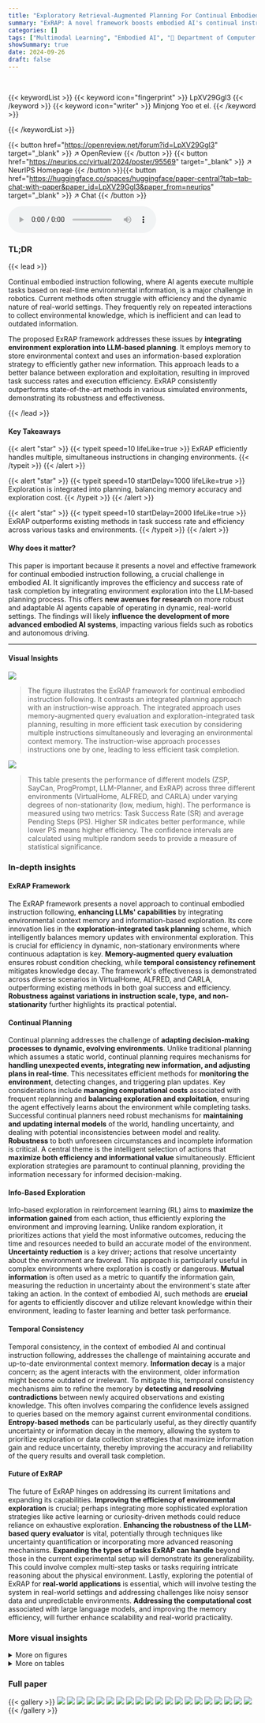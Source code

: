 ```yaml
---
title: "Exploratory Retrieval-Augmented Planning For Continual Embodied Instruction Following"
summary: "ExRAP: A novel framework boosts embodied AI's continual instruction following by cleverly combining environment exploration with LLM-based planning, leading to significantly improved task success and ..."
categories: []
tags: ["Multimodal Learning", "Embodied AI", "🏢 Department of Computer Science and Engineering, Sungkyunkwan University",]
showSummary: true
date: 2024-09-26
draft: false
---
```


<br>

{{< keywordList >}}
{{< keyword icon="fingerprint" >}} LpXV29Ggl3 {{< /keyword >}}
{{< keyword icon="writer" >}} Minjong Yoo et el. {{< /keyword >}}
 
{{< /keywordList >}}

{{< button href="https://openreview.net/forum?id=LpXV29Ggl3" target="_blank" >}}
↗ OpenReview
{{< /button >}}
{{< button href="https://neurips.cc/virtual/2024/poster/95569" target="_blank" >}}
↗ NeurIPS Homepage
{{< /button >}}{{< button href="https://huggingface.co/spaces/huggingface/paper-central?tab=tab-chat-with-paper&paper_id=LpXV29Ggl3&paper_from=neurips" target="_blank" >}}
↗ Chat
{{< /button >}}



<audio controls>
    <source src="https://ai-paper-reviewer.com/LpXV29Ggl3/podcast.wav" type="audio/wav">
    Your browser does not support the audio element.
</audio>


### TL;DR


{{< lead >}}

Continual embodied instruction following, where AI agents execute multiple tasks based on real-time environmental information, is a major challenge in robotics. Current methods often struggle with efficiency and the dynamic nature of real-world settings.  They frequently rely on repeated interactions to collect environmental knowledge, which is inefficient and can lead to outdated information.

The proposed ExRAP framework addresses these issues by **integrating environment exploration into LLM-based planning**.  It employs memory to store environmental context and uses an information-based exploration strategy to efficiently gather new information.  This approach leads to a better balance between exploration and exploitation, resulting in improved task success rates and execution efficiency.  ExRAP consistently outperforms state-of-the-art methods in various simulated environments, demonstrating its robustness and effectiveness.

{{< /lead >}}


#### Key Takeaways

{{< alert "star" >}}
{{< typeit speed=10 lifeLike=true >}} ExRAP efficiently handles multiple, simultaneous instructions in changing environments. {{< /typeit >}}
{{< /alert >}}

{{< alert "star" >}}
{{< typeit speed=10 startDelay=1000 lifeLike=true >}} Exploration is integrated into planning, balancing memory accuracy and exploration cost. {{< /typeit >}}
{{< /alert >}}

{{< alert "star" >}}
{{< typeit speed=10 startDelay=2000 lifeLike=true >}} ExRAP outperforms existing methods in task success rate and efficiency across various tasks and environments. {{< /typeit >}}
{{< /alert >}}

#### Why does it matter?
This paper is important because it presents a novel and effective framework for continual embodied instruction following, a crucial challenge in embodied AI.  It significantly improves the efficiency and success rate of task completion by integrating environment exploration into the LLM-based planning process. This offers **new avenues for research** on more robust and adaptable AI agents capable of operating in dynamic, real-world settings. The findings will likely **influence the development of more advanced embodied AI systems**, impacting various fields such as robotics and autonomous driving.

------
#### Visual Insights



![](https://ai-paper-reviewer.com/LpXV29Ggl3/figures_2_1.jpg)

> The figure illustrates the ExRAP framework for continual embodied instruction following. It contrasts an integrated planning approach with an instruction-wise approach.  The integrated approach uses memory-augmented query evaluation and exploration-integrated task planning, resulting in more efficient task execution by considering multiple instructions simultaneously and leveraging an environmental context memory. The instruction-wise approach processes instructions one by one, leading to less efficient task completion.





![](https://ai-paper-reviewer.com/LpXV29Ggl3/tables_6_1.jpg)

> This table presents the performance of different models (ZSP, SayCan, ProgPrompt, LLM-Planner, and ExRAP) across three different environments (VirtualHome, ALFRED, and CARLA) under varying degrees of non-stationarity (low, medium, high).  The performance is measured using two metrics: Task Success Rate (SR) and average Pending Steps (PS).  Higher SR indicates better performance, while lower PS means higher efficiency. The confidence intervals are calculated using multiple random seeds to provide a measure of statistical significance.





### In-depth insights


#### ExRAP Framework
The ExRAP framework presents a novel approach to continual embodied instruction following, **enhancing LLMs' capabilities** by integrating environmental context memory and information-based exploration.  Its core innovation lies in the **exploration-integrated task planning** scheme, which intelligently balances memory updates with environmental exploration.  This is crucial for efficiency in dynamic, non-stationary environments where continuous adaptation is key.  **Memory-augmented query evaluation** ensures robust condition checking, while **temporal consistency refinement** mitigates knowledge decay. The framework's effectiveness is demonstrated across diverse scenarios in VirtualHome, ALFRED, and CARLA, outperforming existing methods in both goal success and efficiency.  **Robustness against variations in instruction scale, type, and non-stationarity** further highlights its practical potential.

#### Continual Planning
Continual planning addresses the challenge of **adapting decision-making processes to dynamic, evolving environments**.  Unlike traditional planning which assumes a static world, continual planning requires mechanisms for **handling unexpected events, integrating new information, and adjusting plans in real-time**.  This necessitates efficient methods for **monitoring the environment**, detecting changes, and triggering plan updates.  Key considerations include **managing computational costs** associated with frequent replanning and **balancing exploration and exploitation**, ensuring the agent effectively learns about the environment while completing tasks.  Successful continual planners need robust mechanisms for **maintaining and updating internal models** of the world, handling uncertainty, and dealing with potential inconsistencies between model and reality.  **Robustness** to both unforeseen circumstances and incomplete information is critical.  A central theme is the intelligent selection of actions that **maximize both efficiency and informational value** simultaneously. Efficient exploration strategies are paramount to continual planning, providing the information necessary for informed decision-making.

#### Info-Based Exploration
Info-based exploration in reinforcement learning (RL) aims to **maximize the information gained** from each action, thus efficiently exploring the environment and improving learning.  Unlike random exploration, it prioritizes actions that yield the most informative outcomes, reducing the time and resources needed to build an accurate model of the environment.  **Uncertainty reduction** is a key driver; actions that resolve uncertainty about the environment are favored.  This approach is particularly useful in complex environments where exploration is costly or dangerous. **Mutual information** is often used as a metric to quantify the information gain, measuring the reduction in uncertainty about the environment's state after taking an action.  In the context of embodied AI, such methods are **crucial** for agents to efficiently discover and utilize relevant knowledge within their environment, leading to faster learning and better task performance.

#### Temporal Consistency
Temporal consistency, in the context of embodied AI and continual instruction following, addresses the challenge of maintaining accurate and up-to-date environmental context memory.  **Information decay** is a major concern; as the agent interacts with the environment, older information might become outdated or irrelevant.  To mitigate this, temporal consistency mechanisms aim to refine the memory by **detecting and resolving contradictions** between newly acquired observations and existing knowledge. This often involves comparing the confidence levels assigned to queries based on the memory against current environmental conditions. **Entropy-based methods** can be particularly useful, as they directly quantify uncertainty or information decay in the memory, allowing the system to prioritize exploration or data collection strategies that maximize information gain and reduce uncertainty, thereby improving the accuracy and reliability of the query results and overall task completion.

#### Future of ExRAP
The future of ExRAP hinges on addressing its current limitations and expanding its capabilities.  **Improving the efficiency of environmental exploration** is crucial; perhaps integrating more sophisticated exploration strategies like active learning or curiosity-driven methods could reduce reliance on exhaustive exploration. **Enhancing the robustness of the LLM-based query evaluator** is vital, potentially through techniques like uncertainty quantification or incorporating more advanced reasoning mechanisms.  **Expanding the types of tasks ExRAP can handle** beyond those in the current experimental setup will demonstrate its generalizability. This could involve complex multi-step tasks or tasks requiring intricate reasoning about the physical environment. Lastly, exploring the potential of ExRAP for **real-world applications** is essential, which will involve testing the system in real-world settings and addressing challenges like noisy sensor data and unpredictable environments.  **Addressing the computational cost** associated with large language models, and improving the memory efficiency, will further enhance scalability and real-world practicality.


### More visual insights

<details>
<summary>More on figures
</summary>


![](https://ai-paper-reviewer.com/LpXV29Ggl3/figures_4_1.jpg)

> This figure illustrates the overall architecture of the ExRAP framework, showing the two main components: (a) Query evaluation and (b) Exploration-integrated task planning.  The query evaluation process uses a memory-augmented query evaluator to assess the likelihood of queries based on the environmental context memory (TEKG). The exploration-integrated task planning involves two planners: an exploitation planner that focuses on completing tasks and an exploration planner that prioritizes updating the environmental context memory by maximizing information gain. The system selects the next skill based on a combination of the exploitation and exploration values.


![](https://ai-paper-reviewer.com/LpXV29Ggl3/figures_8_1.jpg)

> This figure illustrates the two main components of the ExRAP framework: query evaluation and exploration-integrated task planning. The query evaluation process uses a memory-augmented query evaluator to assess the likelihood of queries based on the environmental context memory. The exploration-integrated task planning process involves two planners: an exploitation planner that focuses on task completion and an exploration planner that prioritizes information gain to improve the accuracy of future query evaluations. The final plan is a combination of both plans.


![](https://ai-paper-reviewer.com/LpXV29Ggl3/figures_12_1.jpg)

> This figure illustrates the ExRAP framework, comparing its continual instruction following approach with a traditional instruction-wise method.  ExRAP uses an integrated planning scheme that incorporates memory-augmented query evaluation and exploration-integrated task planning. The left side shows the ExRAP's efficient task execution by integrating environmental context memory updates in both query evaluation and task planning; in contrast, the right side depicts the less-efficient instruction-wise approach.


![](https://ai-paper-reviewer.com/LpXV29Ggl3/figures_12_2.jpg)

> This figure illustrates the two main components of the ExRAP framework: query evaluation and exploration-integrated task planning.  The query evaluation process uses a temporal embodied knowledge graph (TEKG) to assess the likelihood of query conditions being met, factoring in potential information decay.  Exploration-integrated task planning combines an exploitation planner (using LLMs and demonstrations) with an exploration planner (using information gain) to select the best action at each step, balancing task completion and environmental understanding.


![](https://ai-paper-reviewer.com/LpXV29Ggl3/figures_18_1.jpg)

> This figure shows the exploration value over time for two different levels of non-stationarity: low and high.  The exploration value generally increases over time, indicating that the agent is actively learning and discovering new information about its environment. However, the exploration value also drops sharply at certain points in time, especially in the high non-stationarity case. This suggests that as the agent learns, it quickly becomes confident about certain aspects of its environment and therefore reduces its exploration.  The higher non-stationarity condition leads to a more dramatic increase and decrease in exploration value, suggesting that the agent needs to explore more frequently in a rapidly changing environment.


</details>




<details>
<summary>More on tables
</summary>


![](https://ai-paper-reviewer.com/LpXV29Ggl3/tables_7_1.jpg)
> This table presents the performance of different models (ZSP, SayCan, ProgPrompt, LLM-Planner, and ExRAP) on three different environments (VirtualHome, ALFRED, and CARLA) under varying degrees of non-stationarity.  The performance is measured using two metrics: Task Success Rate (SR) and Average Pending Steps (PS).  Higher SR values and lower PS values indicate better performance. The table shows that ExRAP outperforms other state-of-the-art methods across all environments and non-stationarity levels.

![](https://ai-paper-reviewer.com/LpXV29Ggl3/tables_7_2.jpg)
> This table presents the performance of different models (ZSP, SayCan, ProgPrompt, LLM-Planner, and ExRAP) on three different environments (VirtualHome, ALFRED, and CARLA) under varying degrees of non-stationarity.  The performance is measured using two metrics: Task Success Rate (SR) and Average Pending Steps (PS).  Higher SR indicates better performance, while lower PS indicates greater efficiency.  The results show that ExRAP consistently outperforms the other methods across all environments and non-stationarity levels.

![](https://ai-paper-reviewer.com/LpXV29Ggl3/tables_8_1.jpg)
> This table presents the performance of different models (ZSP, SayCan, ProgPrompt, LLM-Planner, and ExRAP) across three environments (VirtualHome, ALFRED, and CARLA) under varying degrees of non-stationarity.  The performance is measured by two metrics: Success Rate (SR), indicating the percentage of successfully completed tasks, and Pending Step (PS), representing the average number of steps taken to complete a task.  Higher SR values and lower PS values indicate better performance.  The table shows that ExRAP consistently outperforms other methods across all environments and non-stationarity levels.

![](https://ai-paper-reviewer.com/LpXV29Ggl3/tables_8_2.jpg)
> This table presents the performance of different models (ZSP, SayCan, ProgPrompt, LLM-Planner, and ExRAP) across three different environments (VirtualHome, ALFRED, and CARLA) under varying degrees of non-stationarity.  The performance is measured using two metrics: Task Success Rate (SR) and Average Pending Step (PS).  Higher SR indicates better performance, while lower PS also indicates better performance.  The confidence intervals are based on multiple random seeds to show the statistical significance of the results.

![](https://ai-paper-reviewer.com/LpXV29Ggl3/tables_9_1.jpg)
> This table presents the performance of different models (ZSP, SayCan, ProgPrompt, LLM-Planner, and ExRAP) across three different environments (VirtualHome, ALFRED, and CARLA) under varying degrees of non-stationarity.  The performance is measured using two metrics: Task Success Rate (SR) and Average Pending Steps (PS). Higher SR indicates better performance, while lower PS indicates higher efficiency. The results show that ExRAP consistently outperforms other state-of-the-art methods across different environments and levels of non-stationarity.

![](https://ai-paper-reviewer.com/LpXV29Ggl3/tables_13_1.jpg)
> This table presents the performance of different models (ZSP, SayCan, ProgPrompt, LLM-Planner, and ExRAP) across three different environments (VirtualHome, ALFRED, and CARLA) with varying degrees of non-stationarity (low, medium, and high).  The performance is measured using two metrics: Task Success Rate (SR) and Average Pending Steps (PS).  The confidence intervals (95%) are based on multiple random seeds for each environment and model.

![](https://ai-paper-reviewer.com/LpXV29Ggl3/tables_13_2.jpg)
> This table presents the performance of different models (ZSP, SayCan, ProgPrompt, LLM-Planner, and ExRAP) across three different environments (VirtualHome, ALFRED, and CARLA) under varying degrees of non-stationarity (low, medium, and high).  The performance is measured using two metrics: Task Success Rate (SR) and Average Pending Step (PS).  Higher SR indicates better performance, while lower PS indicates higher efficiency. The confidence intervals (95%) are calculated using multiple random seeds for each environment and non-stationarity level.

![](https://ai-paper-reviewer.com/LpXV29Ggl3/tables_15_1.jpg)
> This table presents the performance of different models (ZSP, SayCan, ProgPrompt, LLM-Planner, and ExRAP) across three different environments (VirtualHome, ALFRED, and CARLA) with varying degrees of non-stationarity.  The performance is measured using two metrics: Task Success Rate (SR) and Average Pending Step (PS).  Higher SR values indicate better performance, while lower PS values indicate greater efficiency. The confidence intervals are calculated using 10 random seeds for VirtualHome and 5 random seeds for ALFRED and CARLA. The table shows that ExRAP consistently outperforms other models in terms of both SR and PS, especially in high non-stationarity scenarios.

![](https://ai-paper-reviewer.com/LpXV29Ggl3/tables_15_2.jpg)
> This table presents the performance of different models (ZSP, SayCan, ProgPrompt, LLM-Planner, and ExRAP) across three different simulated environments (VirtualHome, ALFRED, and CARLA) under varying degrees of non-stationarity.  The results show the success rate (SR) and the average pending steps (PS) for each model in each environment and level of non-stationarity.  Higher SR indicates better performance, while lower PS indicates greater efficiency.

![](https://ai-paper-reviewer.com/LpXV29Ggl3/tables_17_1.jpg)
> This table presents the performance of different models (ZSP, SayCan, ProgPrompt, LLM-Planner, and ExRAP) across three different environments (VirtualHome, ALFRED, and CARLA) under varying degrees of non-stationarity.  The performance is measured using two metrics: Task Success Rate (SR) and Average Pending Steps (PS).  Higher SR indicates better performance, while lower PS indicates higher efficiency.  The results are reported as the average ± 95% confidence interval, using 10 random seeds for VirtualHome and 5 random seeds for both ALFRED and CARLA.  Non-stationarity refers to how frequently the environment changes. 

![](https://ai-paper-reviewer.com/LpXV29Ggl3/tables_17_2.jpg)
> This table presents the performance of different models (ZSP, SayCan, ProgPrompt, LLM-Planner, and ExRAP) across three different environments (VirtualHome, ALFRED, and CARLA) under varying degrees of non-stationarity (low, medium, and high).  The performance is measured using two metrics: task success rate (SR) and average pending steps (PS).  Higher SR values and lower PS values indicate better performance. The confidence interval (95%) is calculated using multiple random seeds for each environment and model.

![](https://ai-paper-reviewer.com/LpXV29Ggl3/tables_18_1.jpg)
> This table presents the performance of different models (ZSP, SayCan, ProgPrompt, LLM-Planner, and ExRAP) on three different environments (VirtualHome, ALFRED, and CARLA) under varying degrees of non-stationarity.  The results are shown in terms of task success rate (SR) and average pending steps (PS).  The confidence interval is 95%, with 10 random seeds used for VirtualHome and 5 for ALFRED and CARLA. Higher SR values and lower PS values indicate better performance.

![](https://ai-paper-reviewer.com/LpXV29Ggl3/tables_18_2.jpg)
> This table presents the performance of different models (ZSP, SayCan, ProgPrompt, LLM-Planner, and ExRAP) across three different environments (VirtualHome, ALFRED, and CARLA) and three levels of environmental non-stationarity (low, medium, and high).  The performance is measured using two metrics: task success rate (SR) and average pending steps (PS).  Higher SR indicates better performance, and lower PS indicates higher efficiency. The confidence intervals are calculated using 10 random seeds for VirtualHome and 5 for ALFRED and CARLA.

![](https://ai-paper-reviewer.com/LpXV29Ggl3/tables_19_1.jpg)
> This table presents the performance of ExRAP and other state-of-the-art methods across three different environments (VirtualHome, ALFRED, and CARLA) under varying degrees of non-stationarity.  The results show the success rate (SR) and average pending steps (PS) for each model.  Higher SR indicates better performance, while lower PS indicates greater efficiency. Non-stationarity refers to the degree of change in the environment over time.

![](https://ai-paper-reviewer.com/LpXV29Ggl3/tables_19_2.jpg)
> This table presents the performance of different models (ZSP, SayCan, ProgPrompt, LLM-Planner, and ExRAP) across three different environments (VirtualHome, ALFRED, and CARLA) under varying degrees of non-stationarity.  The performance is measured using two metrics: Task Success Rate (SR) and Average Pending Steps (PS).  Higher SR values are better, while lower PS values are better. The table shows that ExRAP consistently outperforms other models across all environments and non-stationarity levels.

![](https://ai-paper-reviewer.com/LpXV29Ggl3/tables_20_1.jpg)
> This table presents the performance of different models (ZSP, SayCan, ProgPrompt, LLM-Planner, and ExRAP) across three different environments (VirtualHome, ALFRED, and CARLA) with varying degrees of non-stationarity.  The performance is measured using two metrics: Success Rate (SR) and Pending Steps (PS).  Higher SR indicates better performance, while lower PS indicates higher efficiency. The confidence intervals (95%) are calculated using multiple random seeds for each environment and model.

</details>




### Full paper

{{< gallery >}}
<img src="https://ai-paper-reviewer.com/LpXV29Ggl3/1.png" class="grid-w50 md:grid-w33 xl:grid-w25" />
<img src="https://ai-paper-reviewer.com/LpXV29Ggl3/2.png" class="grid-w50 md:grid-w33 xl:grid-w25" />
<img src="https://ai-paper-reviewer.com/LpXV29Ggl3/3.png" class="grid-w50 md:grid-w33 xl:grid-w25" />
<img src="https://ai-paper-reviewer.com/LpXV29Ggl3/4.png" class="grid-w50 md:grid-w33 xl:grid-w25" />
<img src="https://ai-paper-reviewer.com/LpXV29Ggl3/5.png" class="grid-w50 md:grid-w33 xl:grid-w25" />
<img src="https://ai-paper-reviewer.com/LpXV29Ggl3/6.png" class="grid-w50 md:grid-w33 xl:grid-w25" />
<img src="https://ai-paper-reviewer.com/LpXV29Ggl3/7.png" class="grid-w50 md:grid-w33 xl:grid-w25" />
<img src="https://ai-paper-reviewer.com/LpXV29Ggl3/8.png" class="grid-w50 md:grid-w33 xl:grid-w25" />
<img src="https://ai-paper-reviewer.com/LpXV29Ggl3/9.png" class="grid-w50 md:grid-w33 xl:grid-w25" />
<img src="https://ai-paper-reviewer.com/LpXV29Ggl3/10.png" class="grid-w50 md:grid-w33 xl:grid-w25" />
<img src="https://ai-paper-reviewer.com/LpXV29Ggl3/11.png" class="grid-w50 md:grid-w33 xl:grid-w25" />
<img src="https://ai-paper-reviewer.com/LpXV29Ggl3/12.png" class="grid-w50 md:grid-w33 xl:grid-w25" />
<img src="https://ai-paper-reviewer.com/LpXV29Ggl3/13.png" class="grid-w50 md:grid-w33 xl:grid-w25" />
<img src="https://ai-paper-reviewer.com/LpXV29Ggl3/14.png" class="grid-w50 md:grid-w33 xl:grid-w25" />
<img src="https://ai-paper-reviewer.com/LpXV29Ggl3/15.png" class="grid-w50 md:grid-w33 xl:grid-w25" />
<img src="https://ai-paper-reviewer.com/LpXV29Ggl3/16.png" class="grid-w50 md:grid-w33 xl:grid-w25" />
<img src="https://ai-paper-reviewer.com/LpXV29Ggl3/17.png" class="grid-w50 md:grid-w33 xl:grid-w25" />
<img src="https://ai-paper-reviewer.com/LpXV29Ggl3/18.png" class="grid-w50 md:grid-w33 xl:grid-w25" />
<img src="https://ai-paper-reviewer.com/LpXV29Ggl3/19.png" class="grid-w50 md:grid-w33 xl:grid-w25" />
<img src="https://ai-paper-reviewer.com/LpXV29Ggl3/20.png" class="grid-w50 md:grid-w33 xl:grid-w25" />
{{< /gallery >}}